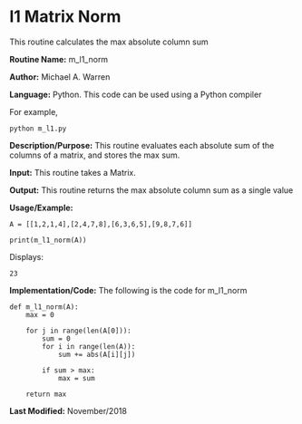 # l1 Matrix Norm 
This routine calculates the max absolute column sum

**Routine Name:**           m_l1_norm

**Author:** Michael A. Warren

**Language:** Python. This code can be used using a Python compiler

For example,

    python m_l1.py

**Description/Purpose:** This routine evaluates each absolute sum of the columns of a matrix, and stores the max sum.

**Input:** This routine takes a Matrix.

**Output:** This routine returns the max absolute column sum as a single value

**Usage/Example:**

	A = [[1,2,1,4],[2,4,7,8],[6,3,6,5],[9,8,7,6]]

	print(m_l1_norm(A))

Displays:

	23

**Implementation/Code:** The following is the code for m_l1_norm

	def m_l1_norm(A):
	    max = 0

	    for j in range(len(A[0])):
	        sum = 0
	        for i in range(len(A)):
	            sum += abs(A[i][j])

	        if sum > max:
	            max = sum

	    return max

**Last Modified:** November/2018
